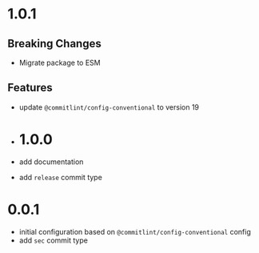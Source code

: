 # 1.0.1

## Breaking Changes
- Migrate package to ESM

## Features
- update `@commitlint/config-conventional` to version 19

- # 1.0.0

- add documentation
- add `release` commit type

# 0.0.1

- initial configuration based on `@commitlint/config-conventional` config 
- add `sec` commit type
